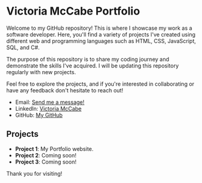 # Victoria McCabe Portfolio

Welcome to my GitHub repository! This is where I showcase my work as a software developer. Here, you'll find a variety of projects I've created using different web and programming languages such as HTML, CSS, JavaScript, SQL, and C#.

The purpose of this repository is to share my coding journey and demonstrate the skills I've acquired. I will be updating this repository regularly with new projects.

Feel free to explore the projects, and if you're interested in collaborating or have any feedback don't hesitate to reach out!
- Email: [Send me a message!](mailto:victoriamccabe96@gmail.com)
- LinkedIn: [Victoria McCabe](https://www.linkedin.com/in/victoria-mccabe-9a3bb926b/)
- GitHub: [My GitHub](https://github.com/victoriamccabe)
## Projects

- **Project 1**: My Portfolio website.
- **Project 2**: Coming soon!
- **Project 3**: Coming soon!

Thank you for visiting!

